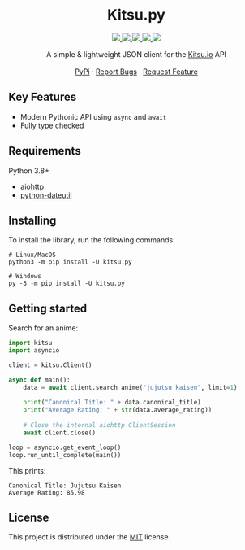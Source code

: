 <div align="center">
  <h1>Kitsu.py</h1>
  <a href="https://github.com/MrArkon/kitsu.py/graphs/contributors">
    <img src="https://img.shields.io/github/contributors/MrArkon/kitsu.py.svg?style=for-the-badge" />
  </a>
  <a href="https://github.com/MrArkon/kitsu.py/network/members">
    <img src="https://img.shields.io/github/forks/MrArkon/kitsu.py.svg?style=for-the-badge" />
  </a>
  <a href="https://github.com/MrArkon/kitsu.py/stargazers">
    <img src="https://img.shields.io/github/stars/MrArkon/kitsu.py.svg?style=for-the-badge" />
  </a>
  <a href="https://github.com/MrArkon/kitsu.py/issues">
    <img src="https://img.shields.io/github/issues/MrArkon/kitsu.py.svg?style=for-the-badge" />
  </a>
  <a href="https://github.com/MrArkon/kitsu.py/blob/master/LICENSE.txt">
    <img src="https://img.shields.io/github/license/MrArkon/kitsu.py.svg?style=for-the-badge" />
  </a>
  </div>
  <p align="center">
    A simple & lightweight JSON client for the <a href="https://kitsu.io/">Kitsu.io</a> API
    <br />
    <br />
    <a href="https://pypi.org/project/kitsu.py/">PyPi</a>
    ·
    <a href="https://github.com/MrArkon/kitsu.py/issues">Report Bugs</a>
    ·
    <a href="https://github.com/MrArkon/kitsu.py/issues">Request Feature</a>
  </p>
</p>

## Key Features
* Modern Pythonic API using `async` and `await`
* Fully type checked

## Requirements

Python 3.8+
* [aiohttp](https://pypi.org/project/aiohttp/)
* [python-dateutil](https://pypi.org/project/aiohttp/)

## Installing
To install the library, run the following commands:
```shell
# Linux/MacOS
python3 -m pip install -U kitsu.py

# Windows
py -3 -m pip install -U kitsu.py
```

## Getting started

Search for an anime:
```python
import kitsu
import asyncio

client = kitsu.Client()

async def main():
    data = await client.search_anime("jujutsu kaisen", limit=1)
    
    print("Canonical Title: " + data.canonical_title)
    print("Average Rating: " + str(data.average_rating))
    
    # Close the internal aiohttp ClientSession
    await client.close()

loop = asyncio.get_event_loop()
loop.run_until_complete(main())
```
This prints:
```
Canonical Title: Jujutsu Kaisen
Average Rating: 85.98
```

## License

This project is distributed under the [MIT](https://github.com/MrArkon/kitsu.py/blob/master/LICENSE.txt) license.
